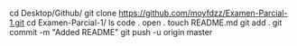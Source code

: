 cd Desktop/Github/
git clone https://github.com/moyfdzz/Examen-Parcial-1.git
cd Examen-Parcial-1/
ls
code .
open .
touch README.md
git add .
git commit -m "Added README"
git push -u origin master